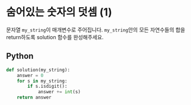 # 숨어있는 숫자의 덧셈 (1)
문자열 `my_string`이 매개변수로 주어집니다. `my_string`안의 모든 자연수들의 합을 return하도록 solution 함수를 완성해주세요.

## Python
```python
def solution(my_string):
    answer = 0
    for s in my_string:
        if s.isdigit():
            answer += int(s)
    return answer
```